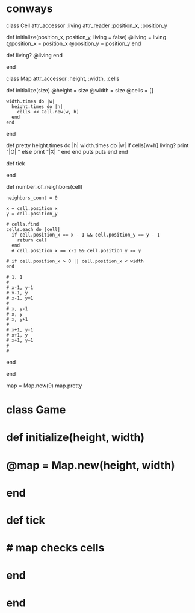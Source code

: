 # conways

class Cell
  attr_accessor :living
  attr_reader :position_x, :position_y

  def initialize(position_x, position_y, living = false)
    @living = living
    @position_x = position_x
    @position_y = position_y
  end

  def living?
    @living
  end

end


class Map
  attr_accessor :height, :width, :cells

  def initialize(size)
    @height = size
    @width = size
    @cells = []

    width.times do |w|
      height.times do |h|
        cells << Cell.new(w, h)
      end
    end
  end

  def pretty
    height.times do |h|
      width.times do |w|
        if cells[w+h].living?
          print "|O| "
        else
          print "|X| "
        end
      end
      puts
      puts
    end
  end

  def tick



  end

  def number_of_neighbors(cell)

    neighbors_count = 0

    x = cell.position_x
    y = cell.position_y

    # cells.find
    cells.each do |cell|
      if cell.position_x == x - 1 && cell.position_y == y - 1
        return cell
      end
      # cell.position_x == x-1 && cell.position_y == y

    # if cell.position_x > 0 || cell.position_x < width
    end

    # 1, 1
    #
    # x-1, y-1
    # x-1, y
    # x-1, y+1
    #
    # x, y-1
    # x, y
    # x, y+1
    #
    # x+1, y-1
    # x+1, y
    # x+1, y+1
    #
    #

  end

end

map = Map.new(9)
map.pretty

# class Game
#   def initialize(height, width)
#     @map = Map.new(height, width)
#   end
#
#   def tick
#     # map checks cells
#   end
# end
